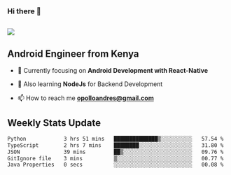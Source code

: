### Hi there 👋
<h2 align="left"><img src="https://readme-typing-svg.herokuapp.com?color=000000&lines=I'm+Andrew+Opollo😊;Welcome+to+my+Github😜"> </h2>

## Android Engineer from Kenya


- 🌱 Currently focusing on **Android Development with React-Native**

- 🔭 Also learning **NodeJs** for Backend Development

- 📫 How to reach me **opolloandres@gmail.com**


## Weekly Stats Update
<!--START_SECTION:waka-->

```txt
Python            3 hrs 51 mins   ██████████████▒░░░░░░░░░░   57.54 %
TypeScript        2 hrs 7 mins    ████████░░░░░░░░░░░░░░░░░   31.80 %
JSON              39 mins         ██▒░░░░░░░░░░░░░░░░░░░░░░   09.76 %
GitIgnore file    3 mins          ▒░░░░░░░░░░░░░░░░░░░░░░░░   00.77 %
Java Properties   0 secs          ░░░░░░░░░░░░░░░░░░░░░░░░░   00.08 %
```

<!--END_SECTION:waka-->



